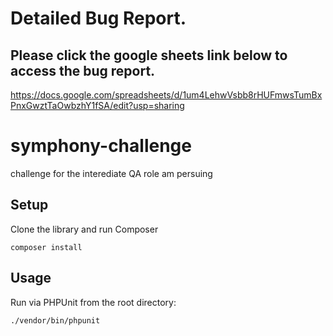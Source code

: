 # Detailed Bug Report.
## Please click the google sheets link below to access the bug report.

https://docs.google.com/spreadsheets/d/1um4LehwVsbb8rHUFmwsTumBxPnxGwztTaOwbzhY1fSA/edit?usp=sharing


# symphony-challenge
challenge for the interediate QA role am persuing

## Setup

Clone the library and run Composer

```
composer install
```

## Usage

Run via PHPUnit from the root directory:

```
./vendor/bin/phpunit
```



